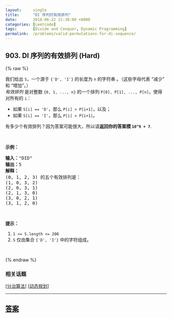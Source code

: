 ```yaml
---
layout:     single
title:      "DI 序列的有效排列"
date:       2018-06-22 21:30:00 +0800
categories: [Leetcode]
tags:       [Divide and Conquer, Dynamic Programming]
permalink:  /problems/valid-permutations-for-di-sequence/
---
```


## 903. DI 序列的有效排列 (Hard)

{% raw %}

<p>我们给出 <code>S</code>，一个源于&nbsp;<code>{&#39;D&#39;, &#39;I&#39;}</code>&nbsp;的长度为 <code>n</code>&nbsp;的字符串 。（这些字母代表 &ldquo;减少&rdquo; 和 &ldquo;增加&rdquo;。）<br>
<em>有效排列</em>&nbsp;是对整数 <code>{0, 1, ..., n}</code>&nbsp;的一个排列&nbsp;<code>P[0], P[1], ..., P[n]</code>，使得对所有的&nbsp;<code>i</code>：</p>

<ul>
	<li>如果 <code>S[i] == &#39;D&#39;</code>，那么&nbsp;<code>P[i] &gt; P[i+1]</code>，以及；</li>
	<li>如果 <code>S[i] == &#39;I&#39;</code>，那么 <code>P[i] &lt; P[i+1]</code>。</li>
</ul>

<p>有多少个有效排列？因为答案可能很大，所以请<strong>返回你的答案模</strong><strong> <code>10^9 + 7</code></strong>.</p>

<p>&nbsp;</p>

<p><strong>示例：</strong></p>

<pre><strong>输入：</strong>&quot;DID&quot;
<strong>输出：</strong>5
<strong>解释：</strong>
(0, 1, 2, 3) 的五个有效排列是：
(1, 0, 3, 2)
(2, 0, 3, 1)
(2, 1, 3, 0)
(3, 0, 2, 1)
(3, 1, 2, 0)
</pre>

<p>&nbsp;</p>

<p><strong>提示：</strong></p>

<ol>
	<li><code>1 &lt;= S.length &lt;= 200</code></li>
	<li><code>S</code> 仅由集合 <code>{&#39;D&#39;, &#39;I&#39;}</code>&nbsp;中的字符组成。</li>
</ol>

<p>&nbsp;</p>

{% endraw %}

### 相关话题
  [[分治算法](https://github.com/openset/leetcode/tree/master/tag/divide-and-conquer/README.md)]
  [[动态规划](https://github.com/openset/leetcode/tree/master/tag/dynamic-programming/README.md)]

---

## [答案](https://github.com/openset/leetcode/tree/master/problems/valid-permutations-for-di-sequence)
